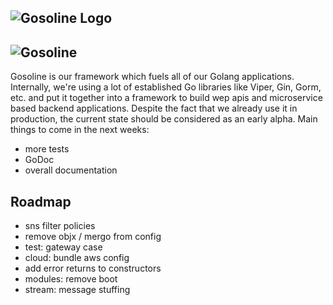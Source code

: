 ![Gosoline Logo](http://cdn.applike-services.info/public/2019/10/23/gosoline.svg)
------------------
![Gosoline](https://github.com/applike/gosoline/workflows/Gosoline/badge.svg)
------------------

Gosoline is our framework which fuels all of our Golang applications. Internally,
we're using a lot of established Go libraries like Viper, Gin, Gorm, etc. and 
put it together into a framework to build wep apis and microservice based 
backend applications. Despite the fact that we already use it in production, 
the current state should be considered as an early alpha. Main things to 
come in the next weeks:


* more tests
* GoDoc
* overall documentation

## Roadmap
* sns filter policies
* remove objx / mergo from config
* test: gateway case
* cloud: bundle aws config
* add error returns to constructors
* modules: remove boot
* stream: message stuffing